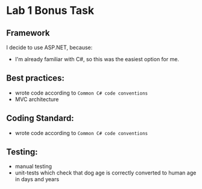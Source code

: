 # Lab 1 Bonus Task
## Framework 

I decide to use ASP.NET, because:
- I'm already familiar with C#, so this was the easiest option for me.

## Best practices:
- wrote code according to `Common C# code conventions`
- MVC architecture

## Coding Standard:
- wrote code according to `Common C# code conventions`

## Testing:
- manual testing
- unit-tests which check that dog age is correctly converted to human age in days and years

